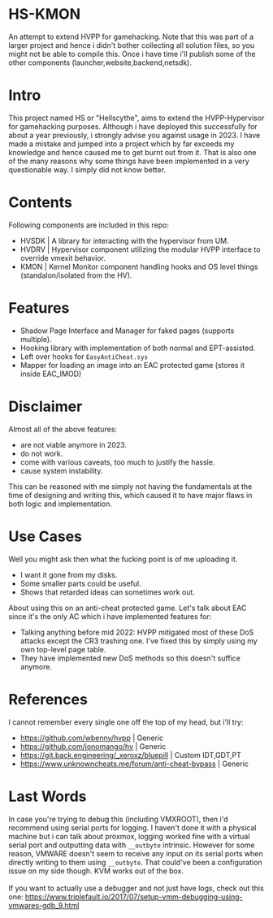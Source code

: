 # HS-KMON
An attempt to extend HVPP for gamehacking. Note that this was part of a larger project and hence i didn't bother collecting all solution files, so you might not be able to compile this. Once i have time i'll publish some of the other components (launcher,website,backend,netsdk).

# Intro
This project named HS or "Hellscythe", aims to extend the HVPP-Hypervisor for gamehacking purposes. Although i have deployed this successfully for about a year previously, i strongly advise you against usage in 2023.
I have made a mistake and jumped into a project which by far exceeds my knowledge and hence caused me to get burnt out from it. That is also one of the many reasons why some things have been implemented in a very questionable way. I simply did not know better.

# Contents
Following components are included in this repo:
  - HVSDK | A library for interacting with the hypervisor from UM.
  - HVDRV | Hypervisor component utilizing the modular HVPP interface to override vmexit behavior.
  - KMON | Kernel Monitor component handling hooks and OS level things (standalon/isolated from the HV).

# Features
  - Shadow Page Interface and Manager for faked pages (supports multiple).
  - Hooking library with implementation of both normal and EPT-assisted.
  - Left over hooks for `EasyAntiCheat.sys`
  - Mapper for loading an image into an EAC protected game (stores it inside EAC_IMOD)

# Disclaimer
Almost all of the above features:
  - are not viable anymore in 2023.
  - do not work.
  - come with various caveats, too much to justify the hassle.
  - cause system instability.

This can be reasoned with me simply not having the fundamentals at the time of designing and writing this, which caused it to have major flaws in both logic and implementation.

# Use Cases
Well you might ask then what the fucking point is of me uploading it.
  - I want it gone from my disks.
  - Some smaller parts could be useful.
  - Shows that retarded ideas can sometimes work out.

About using this on an anti-cheat protected game. Let's talk about EAC since it's the only AC which i have implemented features for:
  - Talking anything before mid 2022: HVPP mitigated most of these DoS attacks except the CR3 trashing one. I've fixed this by simply using my own top-level page table.
  - They have implemented new DoS methods so this doesn't suffice anymore.

# References
I cannot remember every single one off the top of my head, but i'll try:
  - https://github.com/wbenny/hvpp | Generic
  - https://github.com/jonomango/hv | Generic
  - https://git.back.engineering/_xeroxz/bluepill | Custom IDT,GDT,PT
  - https://www.unknowncheats.me/forum/anti-cheat-bypass | Generic

# Last Words
In case you're trying to debug this (including VMXROOT), then i'd recommend using serial ports for logging. I haven't done it with a physical machine but i can talk about proxmox, logging worked fine with a virtual serial port and outputting data with `__outbyte` intrinsic. However for some reason, VMWARE doesn't seem to receive any input on its serial ports when directly writing to them using `__outbyte`. That could've been a configuration issue on my side though. KVM works out of the box.<br/><br/>
If you want to actually use a debugger and not just have logs, check out this one: https://www.triplefault.io/2017/07/setup-vmm-debugging-using-vmwares-gdb_9.html
